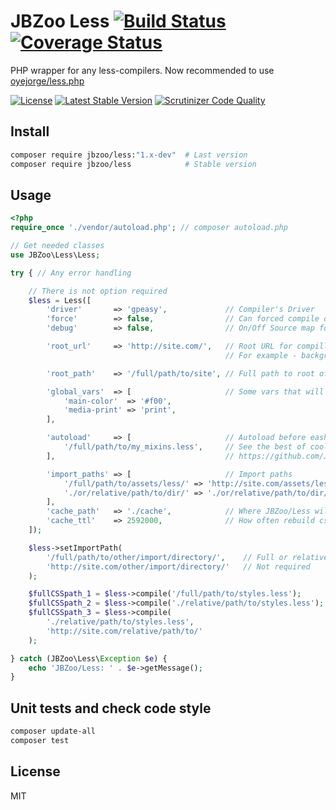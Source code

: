 # JBZoo Less  [![Build Status](https://travis-ci.org/JBZoo/Less.svg?branch=master)](https://travis-ci.org/JBZoo/Less)      [![Coverage Status](https://coveralls.io/repos/github/JBZoo/Less/badge.svg?branch=master)](https://coveralls.io/github/JBZoo/Less?branch=master)

PHP wrapper for any less-compilers. Now recommended to use [oyejorge/less.php](https://github.com/oyejorge/less.php)

[![License](https://poser.pugx.org/JBZoo/Less/license)](https://packagist.org/packages/JBZoo/Less)  [![Latest Stable Version](https://poser.pugx.org/JBZoo/Less/v/stable)](https://packagist.org/packages/JBZoo/Less) [![Scrutinizer Code Quality](https://scrutinizer-ci.com/g/JBZoo/Less/badges/quality-score.png?b=master)](https://scrutinizer-ci.com/g/JBZoo/Less/?branch=master)

## Install
```sh
composer require jbzoo/less:"1.x-dev"  # Last version
composer require jbzoo/less            # Stable version
```

## Usage
```php
<?php
require_once './vendor/autoload.php'; // composer autoload.php

// Get needed classes
use JBZoo\Less\Less;

try { // Any error handling

    // There is not option required
    $less = Less([
        'driver'       => 'gpeasy',             // Compiler's Driver
        'force'        => false,                // Can forced compile on each compile() calling
        'debug'        => false,                // On/Off Source map for browser debug console

        'root_url'     => 'http://site.com/',   // Root URL for compilled CSS files
                                                // For example - background:url('http://site.com/image.png')

        'root_path'    => '/full/path/to/site', // Full path to root of web directory

        'global_vars'  => [                     // Some vars that will be in all less files
            'main-color'  => '#f00',
            'media-print' => 'print',
        ],

        'autoload'     => [                     // Autoload before eash compiling
            '/full/path/to/my_mixins.less',     // See the best of coolection here
        ],                                      // https://github.com/JBZoo/JBlank/tree/master/less/misc

        'import_paths' => [                     // Import paths
            '/full/path/to/assets/less/' => 'http://site.com/assets/less/',
            './or/relative/path/to/dir/' => './or/relative/path/to/dir/',
        ],
        'cache_path'   => './cache',            // Where JBZoo/Less will save compiled CSS-files
        'cache_ttl'    => 2592000,              // How often rebuild css files (in seconds)
    ]);

    $less->setImportPath(
        '/full/path/to/other/import/directory/',    // Full or relative path
        'http://site.com/other/import/directory/'   // Not required
    );

    $fullCSSpath_1 = $less->compile('/full/path/to/styles.less');       // Basepath from config
    $fullCSSpath_2 = $less->compile('./relative/path/to/styles.less');  // OR relative path
    $fullCSSpath_3 = $less->compile(
        './relative/path/to/styles.less',
        'http://site.com/relative/path/to/'                             // Force base path for any URLs
    );

} catch (JBZoo\Less\Exception $e) {
    echo 'JBZoo/Less: ' . $e->getMessage();
}

```


## Unit tests and check code style
```sh
composer update-all
composer test
```


## License

MIT
